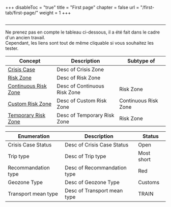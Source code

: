 +++
disableToc = "true"
title = "First page"
chapter = false
url = "/first-tab/first-page/"
weight = 1
+++

##
---

Ne prenez pas en compte le tableau ci-dessous, il a été fait dans le cadre d'un ancien travail.  
Cependant, les liens sont tout de même cliquable si vous souhaitez les tester.

| **Concept** | **Description** | **Subtype of** |
| - | - | - |
| [Crisis Case](/first-tab/first-page/crisis-case) | Desc of Crisis Zone | |
| [Risk Zone](/first-tab/first-page/risk-zone) | Desc of Risk Zone | |
| [Continuous Risk Zone](/first-tab/first-page/continuous-risk-zone) | Desc of Continuous Risk Zone | Risk Zone |
| [Custom Risk Zone](/first-tab/first-page/custom-risk-zone) | Desc of Custom Risk Zone | Continuous Risk Zone |
| [Temporary Risk Zone](/first-tab/first-page/temporary-risk-zone) | Desc of Temporary Risk Zone | Risk Zone |

| **Enumeration** | **Description** | **Status** |
| - | - | - |
| Crisis Case Status| Desc of Crisis Case Status | Open |
| Trip type | Desc of Trip type | Most short |
| Recommandation type | Desc of Recommandation type | Red |
| Geozone Type | Desc of Geozone Type | Customs |
| Transport mean type | Desc of Transport mean type | TRAIN |